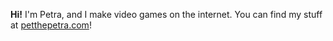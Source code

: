 **Hi!** I'm Petra, and I make video games on the internet. You can find my stuff at [petthepetra.com](https://petthepetra.itch.io/)!